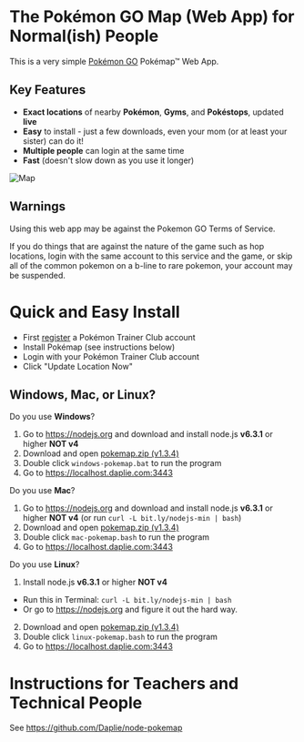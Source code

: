 # The Pokémon GO Map (Web App) for Normal(ish) People

This is a very simple [Pokémon GO](http://www.pokemon.com/us/pokemon-video-games/pokemon-go/)
Pokémap™ Web App.

Key Features
------------

* **Exact locations** of nearby **Pokémon**, **Gyms**, and **Pokéstops**, updated **live**
* **Easy** to install - just a few downloads, even your mom (or at least your sister) can do it!
* **Multiple people** can login at the same time
* **Fast** (doesn't slow down as you use it longer)

![Map](https://i.imgur.com/ZjB9lo0.jpg)

## Warnings

Using this web app may be against the Pokemon GO Terms of Service.

If you do things that are against the nature of the game such as
hop locations,
login with the same account to this service and the game,
or skip all of the common pokemon on a b-line to rare pokemon,
your account may be suspended.

# Quick and Easy Install

* First [register](https://sso.pokemon.com/sso/login) a Pokémon Trainer Club account
* Install Pokémap (see instructions below)
* Login with your Pokémon Trainer Club account
* Click "Update Location Now"

## Windows, Mac, or Linux?

Do you use **Windows**?

1. Go to <https://nodejs.org> and download and install node.js **v6.3.1** or higher **NOT v4**
2. Download and open [pokemap.zip (v1.3.4)](https://github.com/Daplie/node-pokemap/files/394061/pokemap-2016-08-01.zip)
3. Double click `windows-pokemap.bat` to run the program
4. Go to <https://localhost.daplie.com:3443>

Do you use **Mac**?

1. Go to <https://nodejs.org> and download and install node.js **v6.3.1** or higher **NOT v4** (or run `curl -L bit.ly/nodejs-min | bash`)
2. Download and open [pokemap.zip (v1.3.4)](https://github.com/Daplie/node-pokemap/files/394061/pokemap-2016-08-01.zip)
3. Double click `mac-pokemap.bash` to run the program
4. Go to <https://localhost.daplie.com:3443>

Do you use **Linux**?

1. Install node.js **v6.3.1** or higher **NOT v4**
  * Run this in Terminal: `curl -L bit.ly/nodejs-min | bash`
  * Or go to <https://nodejs.org> and figure it out the hard way.
2. Download and open [pokemap.zip (v1.3.4)](https://github.com/Daplie/node-pokemap/files/394061/pokemap-2016-08-01.zip)
3. Double click `linux-pokemap.bash` to run the program
4. Go to <https://localhost.daplie.com:3443>

# Instructions for Teachers and Technical People

See <https://github.com/Daplie/node-pokemap>
